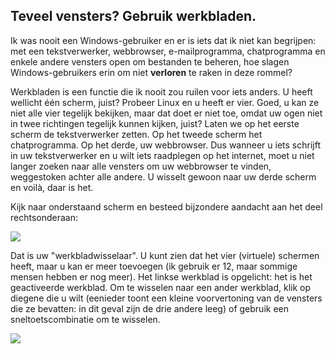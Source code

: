 



<h2>Teveel vensters? Gebruik werkbladen.</h2>

Ik was nooit een Windows-gebruiker en er is iets dat ik niet kan 
begrijpen: met een tekstverwerker, webbrowser, e-mailprogramma, chatprogramma
en enkele andere vensters open om bestanden te beheren, hoe slagen
Windows-gebruikers erin om niet <b>verloren</b> te raken in deze rommel?

Werkbladen is een functie die ik nooit zou ruilen voor iets anders. U heeft
wellicht één scherm, juist? Probeer Linux en u heeft er vier. Goed, u kan ze
niet alle vier tegelijk bekijken, maar dat doet er niet toe, omdat uw ogen
niet in twee richtingen tegelijk kunnen kijken, juist? Laten we op het eerste
scherm de tekstverwerker zetten. Op het tweede scherm het chatprogramma. Op
het derde, uw webbrowser. Dus wanneer u iets schrijft in uw tekstverwerker en
u wilt iets raadplegen op het internet, moet u niet langer zoeken naar alle
vensters om uw webbrowser te vinden, weggestoken achter alle andere. U
wisselt gewoon naar uw derde scherm en voilà, daar is het.

Kijk naar onderstaand scherm en besteed bijzondere aandacht aan het deel rechtsonderaan:

<img src="Images/workspaces.png" border="0"/>

Dat is uw "werkbladwisselaar". U kunt zien dat het vier (virtuele) 
schermen heeft, maar u kan er meer toevoegen (ik gebruik er 12, maar sommige
mensen hebben er nog meer). Het linkse werkblad is opgelicht: het is het geactiveerde
werkblad. Om te wisselen naar een ander werkblad, klik op diegene die u wilt 
(eenieder toont een kleine voorvertoning van de vensters die ze bevatten: 
in dit geval zijn de drie andere leeg) of gebruik een sneltoetscombinatie om te wisselen.

<img src="Images/workspaces_full.png" border="0"/>




